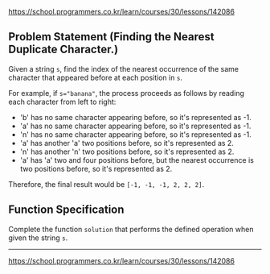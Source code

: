https://school.programmers.co.kr/learn/courses/30/lessons/142086

## Problem Statement (Finding the Nearest Duplicate Character.)

Given a string `s`, find the index of the nearest occurrence of the same character that appeared before at each position in `s`.

For example, if `s="banana"`, the process proceeds as follows by reading each character from left to right:

- 'b' has no same character appearing before, so it's represented as -1.
- 'a' has no same character appearing before, so it's represented as -1.
- 'n' has no same character appearing before, so it's represented as -1.
- 'a' has another 'a' two positions before, so it's represented as 2.
- 'n' has another 'n' two positions before, so it's represented as 2.
- 'a' has 'a' two and four positions before, but the nearest occurrence is two positions before, so it's represented as 2.

Therefore, the final result would be `[-1, -1, -1, 2, 2, 2]`.

## Function Specification

Complete the function `solution` that performs the defined operation when given the string `s`.

---

https://school.programmers.co.kr/learn/courses/30/lessons/142086
